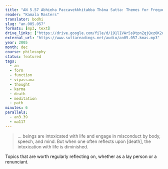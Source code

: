 ```yaml
---
title: "AN 5.57 Abhiṇha Paccavekkhitabba Thāna Sutta: Themes for Frequent Recollection"
reader: "Kamala Masters"
translator: bodhi
slug: "an.005.057"
formats: [mp3, text]
drive_links: ["https://drive.google.com/file/d/191lIVAr5sDtpnZqjQxz0K2od5xtAh83w/view?usp=drivesdk", "https://suttacentral.net/an5.57/en/bodhi"]
external_url: "https://www.suttareadings.net/audio/an05.057.kmas.mp3"
year: 2005
month: dec
course: philosophy
status: featured
tags:
  - an
  - form
  - function
  - vipassana
  - thought
  - karma
  - death
  - meditation
  - path
minutes: 6
parallels:
  - an3.39
  - ma117
---
```


> … beings are intoxicated with life and engage in misconduct by body, speech, and mind. But when one often reflects upon [death], the intoxication with life is diminished.

Topics that are worth regularly reflecting on, whether as a lay person or a renunciant.

